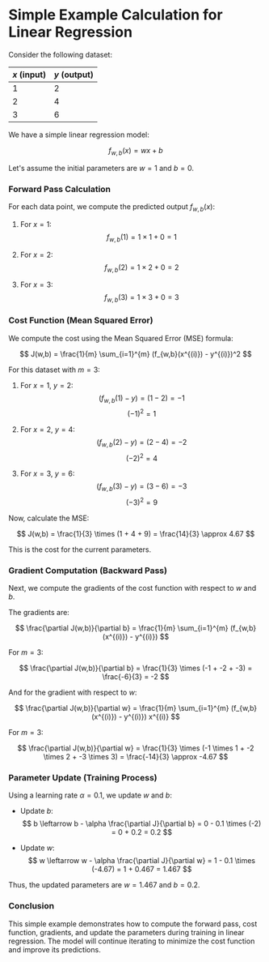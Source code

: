 # Simple Example Calculation for Linear Regression

Consider the following dataset:

| $x$ (input) | $y$ (output) |
|-------------|--------------|
| 1           | 2            |
| 2           | 4            |
| 3           | 6            |

We have a simple linear regression model:

$$ f_{w,b}(x) = wx + b $$

Let's assume the initial parameters are $w = 1$ and $b = 0$.

### Forward Pass Calculation

For each data point, we compute the predicted output $f_{w,b}(x)$:

1. For $x = 1$:
   $$ f_{w,b}(1) = 1 \times 1 + 0 = 1 $$

2. For $x = 2$:
   $$ f_{w,b}(2) = 1 \times 2 + 0 = 2 $$

3. For $x = 3$:
   $$ f_{w,b}(3) = 1 \times 3 + 0 = 3 $$

### Cost Function (Mean Squared Error)

We compute the cost using the Mean Squared Error (MSE) formula:

$$ J(w,b) = \frac{1}{m} \sum_{i=1}^{m} (f_{w,b}(x^{(i)}) - y^{(i)})^2 $$

For this dataset with $m = 3$:

1. For $x = 1$, $y = 2$: 
   $$ (f_{w,b}(1) - y) = (1 - 2) = -1 $$
   $$ (-1)^2 = 1 $$

2. For $x = 2$, $y = 4$:
   $$ (f_{w,b}(2) - y) = (2 - 4) = -2 $$
   $$ (-2)^2 = 4 $$

3. For $x = 3$, $y = 6$:
   $$ (f_{w,b}(3) - y) = (3 - 6) = -3 $$
   $$ (-3)^2 = 9 $$

Now, calculate the MSE:

$$ J(w,b) = \frac{1}{3} \times (1 + 4 + 9) = \frac{14}{3} \approx 4.67 $$

This is the cost for the current parameters.

### Gradient Computation (Backward Pass)

Next, we compute the gradients of the cost function with respect to $w$ and $b$.

The gradients are:

$$ \frac{\partial J(w,b)}{\partial b} = \frac{1}{m} \sum_{i=1}^{m} (f_{w,b}(x^{(i)}) - y^{(i)}) $$

For $m = 3$:

$$ \frac{\partial J(w,b)}{\partial b} = \frac{1}{3} \times (-1 + -2 + -3) = \frac{-6}{3} = -2 $$

And for the gradient with respect to $w$:

$$ \frac{\partial J(w,b)}{\partial w} = \frac{1}{m} \sum_{i=1}^{m} (f_{w,b}(x^{(i)}) - y^{(i)}) x^{(i)} $$

For $m = 3$:

$$ \frac{\partial J(w,b)}{\partial w} = \frac{1}{3} \times (-1 \times 1 + -2 \times 2 + -3 \times 3) = \frac{-14}{3} \approx -4.67 $$

### Parameter Update (Training Process)

Using a learning rate $\alpha = 0.1$, we update $w$ and $b$:

- Update $b$:
  $$ b \leftarrow b - \alpha \frac{\partial J}{\partial b} = 0 - 0.1 \times (-2) = 0 + 0.2 = 0.2 $$

- Update $w$:
  $$ w \leftarrow w - \alpha \frac{\partial J}{\partial w} = 1 - 0.1 \times (-4.67) = 1 + 0.467 = 1.467 $$

Thus, the updated parameters are $w = 1.467$ and $b = 0.2$.

### Conclusion

This simple example demonstrates how to compute the forward pass, cost function, gradients, and update the parameters during training in linear regression. The model will continue iterating to minimize the cost function and improve its predictions.
